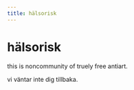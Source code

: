 ```yaml
---
title: hälsorisk
---
```


# hälsorisk

this is <span class="faint">non</span>community
of truely free <span class="faint">anti</span>art.

vi väntar inte dig tillbaka.
